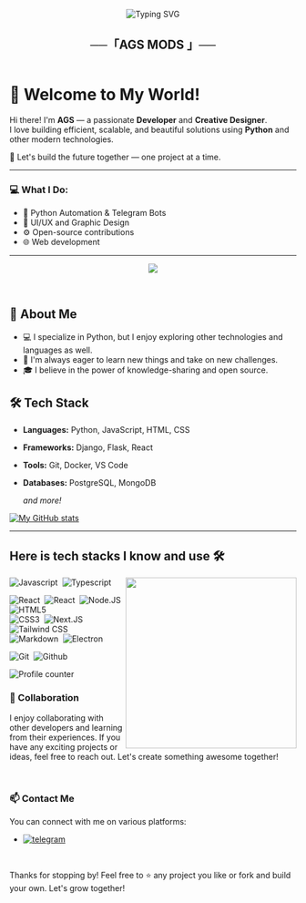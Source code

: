 <p align="center">
  <img src="https://readme-typing-svg.herokuapp.com?font=Fira+Code&size=25&duration=3000&pause=1000&color=FF0000&center=true&vCenter=true&width=700&lines=𝗛𝗶𝗶+𝗜+𝗮𝗺+𝗔𝗚𝗦;𝗔+𝗗𝗲𝘃𝗲𝗹𝗼𝗽𝗲𝗿+𝗮𝗻𝗱+𝗮+𝗗𝗲𝘀𝗶𝗴𝗻𝗲𝗿;𝗪𝗲𝗹𝗰𝗼𝗺𝗲+𝘁𝗼+𝗺𝘆+𝗥𝗲𝗽𝗼" alt="Typing SVG" />
</p>


<h2 align="center">
    ──「AGS MODS 」──
</h2>

<div style="display: flex;">
  <div style="flex: 1;">
    
# 👋 Welcome to My World!

Hi there! I'm **AGS** — a passionate **Developer** and **Creative Designer**.  
I love building efficient, scalable, and beautiful solutions using **Python** and other modern technologies.

🚀 Let's build the future together — one project at a time.

---

### 💻 What I Do:
- 🔧 Python Automation & Telegram Bots
- 🎨 UI/UX and Graphic Design
- ⚙️ Open-source contributions
- 🌐 Web development

---

<p align="center">
<img src="https://envs.sh/hKg.jpg/IMG20250808508.jpg">
</p>

<br>

## 🌟 About Me

- 💻 I specialize in Python, but I enjoy exploring other technologies and languages as well.
- 🚀 I'm always eager to learn new things and take on new challenges.
- 🎓 I believe in the power of knowledge-sharing and open source.

## 🛠️ Tech Stack

- **Languages:** Python, JavaScript, HTML, CSS
- **Frameworks:** Django, Flask, React
- **Tools:** Git, Docker, VS Code
- **Databases:** PostgreSQL, MongoDB


  _and more!_

[![My GitHub stats](https://github-readme-stats.vercel.app/api?username=Agsmodsog)](https://github.com/codeflix-bots/github-readme-stats)

---

## Here is tech stacks I know and use 🛠

<img src="https://github-readme-stats.vercel.app/api/top-langs/?username=proyato&langs_count=10" align="right" width="300px">

![Javascript](https://img.shields.io/badge/-Javascript-2f1a47?style=flat&logo=javascript)&nbsp;
![Typescript](https://img.shields.io/badge/-Typescript-2f1a47?style=flat&logo=typescript)&nbsp;

![React](https://img.shields.io/badge/-React-2f1a47?style=flat&logo=react)&nbsp;
![React](https://img.shields.io/badge/-React%20Native-2f1a47?style=flat&logo=react)&nbsp;
![Node.JS](https://img.shields.io/badge/-Node.JS-2f1a47?style=flat&logo=node.js)&nbsp;
![HTML5](https://img.shields.io/badge/-HTML5-2f1a47?style=flat&logo=html5)&nbsp;  
![CSS3](https://img.shields.io/badge/-CSS3-2f1a47?style=flat&logo=css3&logoColor=039be5)&nbsp;
![Next.JS](https://img.shields.io/badge/-Next.JS-2f1a47?style=flat&logo=next.js)&nbsp;
![Tailwind CSS](https://img.shields.io/badge/-Tailwind%20CSS-2f1a47?style=flat&logo=tailwindcss)&nbsp;  
![Markdown](https://img.shields.io/badge/-Markdown-2f1a47?style=flat&logo=markdown)&nbsp;
![Electron](https://img.shields.io/badge/-Electron-2f1a47?style=flat&logo=electron)&nbsp;

![Git](https://img.shields.io/badge/-Git-2f1a47?style=flat&logo=git)&nbsp;
![Github](https://img.shields.io/badge/-Github-2f1a47?style=flat&logo=github)&nbsp;

![Profile counter](https://moe-counter.glitch.me/get/@Agsmodsog)

### 🤝 Collaboration

I enjoy collaborating with other developers and learning from their experiences. If you have any exciting projects or ideas, feel free to reach out. Let's create something awesome together!

<br>

### 📫 Contact Me

You can connect with me on various platforms:

- [![telegram](https://img.shields.io/badge/Yato-Telegram-blue?style=for-the-badge&logo=telegram)](https://t.me/AgsModsOG)

<br>

Thanks for stopping by! Feel free to ⭐ any project you like or fork and build your own. Let's grow together!
